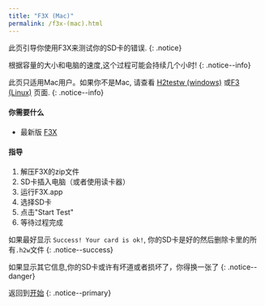 ```yaml
---
title: "F3X (Mac)"
permalink: /f3x-(mac).html
---
```


此页引导你使用F3X来测试你的SD卡的错误.
{: .notice}

根据容量的大小和电脑的速度,这个过程可能会持续几个小时!
{: .notice--info}

此页只适用Mac用户。如果你不是Mac, 请查看 [H2testw (windows)](h2testw-(windows).html) 或[F3 (Linux)](f3-(linux).html) 页面.
{: .notice--info}

#### 你需要什么

* 最新版 [F3X](https://github.com/insidegui/F3X/releases)

#### 指导

1. 解压F3X的zip文件
2. SD卡插入电脑（或者使用读卡器）
2. 运行F3X.app
4. 选择SD卡
5. 点击"Start Test"
5. 等待过程完成

如果最好显示 `Success! Your card is ok!`, 你的SD卡是好的然后删除卡里的所有`.h2w`文件
{: .notice--success}

如果显示其它信息,你的SD卡或许有坏道或者损坏了，你得换一张了
{: .notice--danger}

返回到[开始](get-started.html)
{: .notice--primary}
